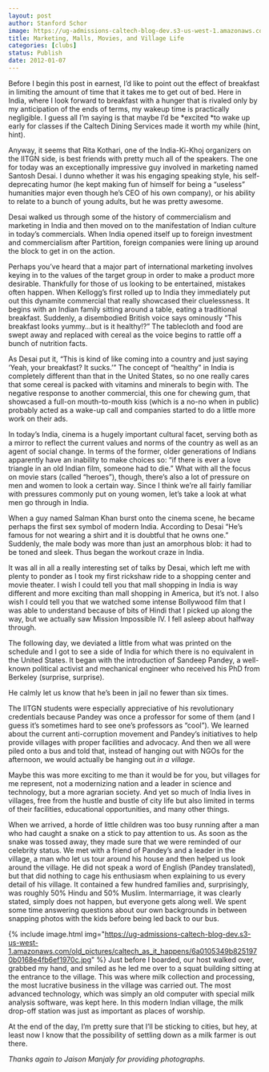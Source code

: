 ```yaml
---
layout: post
author: Stanford Schor
image: https://ug-admissions-caltech-blog-dev.s3-us-west-1.amazonaws.com/old_pictures/caltech_as_it_happens/6a0105349b8251970b0168e4fb5391970c.jpg
title: Marketing, Malls, Movies, and Village Life 
categories: [clubs]
status: Publish
date: 2012-01-07
---
```


Before I begin this post in earnest, I’d like to point out the effect of breakfast in limiting the amount of time that it takes me to get out of bed. Here in India, where I look forward to breakfast with a hunger that is rivaled only by my anticipation of the ends of terms, my wakeup time is practically negligible. I guess all I’m saying is that maybe I’d be *excited *to wake up early for classes if the Caltech Dining Services made it worth my while (hint, hint).

Anyway, it seems that Rita Kothari, one of the India-Ki-Khoj organizers on the IITGN side, is best friends with pretty much all of the speakers. The one for today was an exceptionally impressive guy involved in marketing named Santosh Desai. I dunno whether it was his engaging speaking style, his self-deprecating humor (he kept making fun of himself for being a “useless” humanities major even though he’s CEO of his own company), or his ability to relate to a bunch of young adults, but he was pretty awesome.

Desai walked us through some of the history of commercialism and marketing in India and then moved on to the manifestation of Indian culture in today’s commercials. When India opened itself up to foreign investment and commercialism after Partition, foreign companies were lining up around the block to get in on the action.

Perhaps you’ve heard that a major part of international marketing involves keying in to the values of the target group in order to make a product more desirable. Thankfully for those of us looking to be entertained, mistakes often happen. When Kellogg’s first rolled up to India they immediately put out this dynamite commercial that really showcased their cluelessness. It begins with an Indian family sitting around a table, eating a traditional breakfast. Suddenly, a disembodied British voice says ominously “This breakfast looks yummy…but is it healthy!?” The tablecloth and food are swept away and replaced with cereal as the voice begins to rattle off a bunch of nutrition facts.

As Desai put it, “This is kind of like coming into a country and just saying ‘Yeah, your breakfast? It sucks.’”
The concept of “healthy” in India is completely different than that in the United States, so no one really cares that some cereal is packed with vitamins and minerals to begin with. The negative response to another commercial, this one for chewing gum, that showcased a full-on mouth-to-mouth kiss (which is a no-no when in public) probably acted as a wake-up call and companies started to do a little more work on their ads.

In today’s India, cinema is a hugely important cultural facet, serving both as a mirror to reflect the current values and norms of the country as well as an agent of social change. In terms of the former, older generations of Indians apparently have an inability to make choices so: “if there is ever a love triangle in an old Indian film, someone had to die.” What with all the focus on movie stars (called “heroes”), though, there’s also a lot of pressure on men and women to look a certain way. Since I think we’re all fairly familiar with pressures commonly put on young women, let’s take a look at what men go through in India.

When a guy named Salman Khan burst onto the cinema scene, he became perhaps the first sex symbol of modern India. According to Desai “He’s famous for not wearing a shirt and it is doubtful that he owns one.” Suddenly, the male body was more than just an amorphous blob: it had to be toned and sleek. Thus began the workout craze in India.

It was all in all a really interesting set of talks by Desai, which left me with plenty to ponder as I took my first rickshaw ride to a shopping center and movie theater. I wish I could tell you that mall shopping in India is way different and more exciting than mall shopping in America, but it’s not. I also wish I could tell you that we watched some intense Bollywood film that I was able to understand because of bits of Hindi that I picked up along the way, but we actually saw Mission Impossible IV. I fell asleep about halfway through.

The following day, we deviated a little from what was printed on the schedule and I got to see a side of India for which there is no equivalent in the United States. It began with the introduction of Sandeep Pandey, a well-known political activist and mechanical engineer who received his PhD from Berkeley (surprise, surprise).

He calmly let us know that he’s been in jail no fewer than six times.

The IITGN students were especially appreciative of his revolutionary credentials because Pandey was once a professor for some of them (and I guess it’s sometimes hard to see one’s professors as “cool”). We learned about the current anti-corruption movement and Pandey’s initiatives to help provide villages with proper facilities and advocacy. And then we all were piled onto a bus and told that, instead of hanging out with NGOs for the afternoon, we would actually be hanging out *in a village*.

Maybe this was more exciting to me than it would be for you, but villages for me represent, not a modernizing nation and a leader in science and technology, but a more agrarian society. And yet so much of India lives in villages, free from the hustle and bustle of city life but also limited in terms of their facilities, educational opportunities, and many other things.

When we arrived, a horde of little children was too busy running after a man who had caught a snake on a stick to pay attention to us. As soon as the snake was tossed away, they made sure that we were reminded of our celebrity status. We met with a friend of Pandey’s and a leader in the village, a man who let us tour around his house and then helped us look around the village. He did not speak a word of English (Pandey translated), but that did nothing to cage his enthusiasm when explaining to us every detail of his village. It contained a few hundred families and, surprisingly, was roughly 50% Hindu and 50% Muslim. Intermarriage, it was clearly stated, simply does not happen, but everyone gets along well. We spent some time answering questions about our own backgrounds in between snapping photos with the kids before being led back to our bus.


{% include image.html img="https://ug-admissions-caltech-blog-dev.s3-us-west-1.amazonaws.com/old_pictures/caltech_as_it_happens/6a0105349b8251970b0168e4fb6ef1970c.jpg" %}
Just before I boarded, our host walked over, grabbed my hand, and smiled as he led me over to a squat building sitting at the entrance to the village. This was where milk collection and processing, the most lucrative business in the village was carried out. The most advanced technology, which was simply an old computer with special milk analysis software, was kept here. In this modern Indian village, the milk drop-off station was just as important as places of worship.

At the end of the day, I’m pretty sure that I’ll be sticking to cities, but hey, at least now I know that the possibility of settling down as a milk farmer is out there.

 *Thanks again to Jaison Manjaly for providing photographs.*
